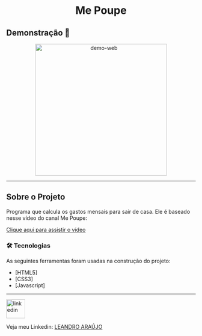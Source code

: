 <h1 style="text-align: center; font-weight: bold;">Me Poupe</h1>

## Demonstração 📸

<div align="center" >
  <img src="_imagens/mepoupe.gif" alt="demo-web" height="350">
</div>

---

## Sobre o Projeto

Programa que calcula os gastos mensais para sair de casa. 
Ele é baseado nesse vídeo do canal Me Poupe:

[Clique aqui para assistir o vídeo](https://youtu.be/rN0xTDaWT5Q)

### 🛠 Tecnologias

As seguintes ferramentas foram usadas na construção do projeto:

- [HTML5]
- [CSS3]
- [Javascript]
---

<img src="https://github.com/leandro-araujo-silva/Proffy-FullStack/raw/master/github/linkedin.png" alt="linkedin" height="50">
<br />

Veja meu Linkedin: [LEANDRO ARAÚJO](http://www.linkedin.com/in/leandro-ara%C3%BAjo-da-silva-1660631b9)